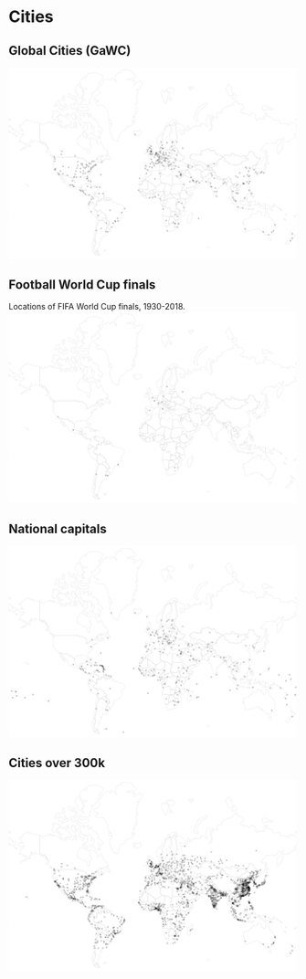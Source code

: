 # Cities

## Global Cities (GaWC)
![World map](./assets/GlobalCities.svg)

## Football World Cup finals

Locations of FIFA World Cup finals, 1930-2018.
![World map](./assets/FootballWorldCup.svg)
## National capitals
![World map](./assets/NationalCapitals.svg)

## Cities over 300k
![World map](./assets/CitiesOver300k.svg)
